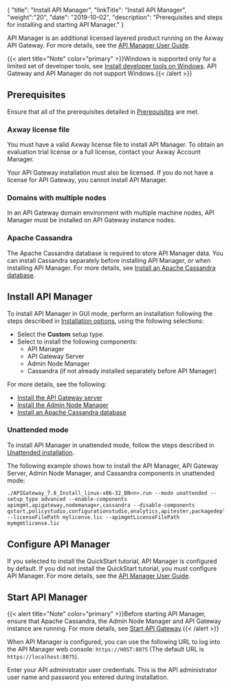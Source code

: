 {
"title": "Install API Manager",
"linkTitle": "Install API Manager",
"weight":"20",
"date": "2019-10-02",
"description": "Prerequisites and steps for installing and starting API Manager."
}

API Manager is an additional licensed layered product running on the Axway API Gateway. For more details, see the [API Manager User Guide](/bundle/APIManager_77_APIMgmtGuide_allOS_en_HTML5/).

{{< alert title="Note" color="primary" >}}Windows is supported only for a limited set of developer tools, see [Install developer tools on Windows](/docs/apigtw_install/install_dev_tools). API Gateway and API Manager do not support Windows.{{< /alert >}}

## Prerequisites

Ensure that all of the prerequisites detailed in [Prerequisites](/docs/apigtw_install/system_requirements) are met.

### Axway license file

You must have a valid Axway license file to install API Manager. To obtain an evaluation trial license or a full license, contact your Axway Account Manager.

Your API Gateway installation must also be licensed. If you do not have a license for API Gateway, you cannot install API Manager.

### Domains with multiple nodes

In an API Gateway domain environment with multiple machine nodes, API Manager must be installed on API Gateway instance nodes.

### Apache Cassandra

The Apache Cassandra database is required to store API Manager data. You can install Cassandra separately before installing API Manager, or when installing API Manager. For more details, see [Install an Apache Cassandra database](/docs/apigtw_install/cassandra_install).

## Install API Manager

To install API Manager in GUI mode, perform an installation following the steps described in [Installation options](/docs/apigtw_install/installation), using the following selections:

* Select the **Custom** setup type.
* Select to install the following components:
    * API Manager
    * API Gateway Server
    * Admin Node Manager
    * Cassandra (if not already installed separately before API Manager)

For more details, see the following:

* [Install the API Gateway server](/docs/apigtw_install/install_gateway)
* [Install the Admin Node Manager](/docs/apigtw_install/install_node_manager)
* [Install an Apache Cassandra database](/docs/apigtw_install/cassandra_install)

### Unattended mode

To install API Manager in unattended mode, follow the steps described in [Unattended installation](/docs/apigtw_install/installation_unattended).

The following example shows how to install the API Manager, API Gateway Server, Admin Node Manager, and Cassandra components in unattended mode:

```
./APIGateway_7.8_Install_linux-x86-32_BN<n>.run --mode unattended --setup_type advanced --enable-components apimgmt,apigateway,nodemanager,cassandra --disable-components qstart,policystudio,configurationstudio,analytics,apitester,packagedeploytools --licenseFilePath mylicense.lic --apimgmtLicenseFilePath mymgmtlicense.lic
```

## Configure API Manager

If you selected to install the QuickStart tutorial, API Manager is configured by default. If you did not install the QuickStart tutorial, you must configure API Manager. For more details, see the [API Manager User Guide](/bundle/APIManager_77_APIMgmtGuide_allOS_en_HTML5/).

## Start API Manager

{{< alert title="Note" color="primary" >}}Before starting API Manager, ensure that Apache Cassandra, the Admin Node Manager and API Gateway instance are running. For more details, see [Start API Gateway](/docs/apigtw_install/install_gateway/#start-api-gateway).{{< /alert >}}

When API Manager is configured, you can use the following URL to log into the API Manager web console: `https://HOST:8075` (The default URL is `https://localhost:8075`).

Enter your API administrator user credentials. This is the API administrator user name and password you entered during installation.
